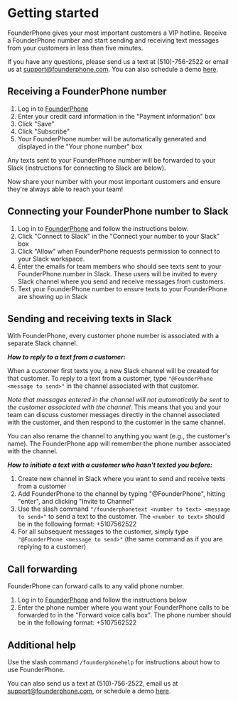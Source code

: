 # Getting started

FounderPhone gives your most important customers a VIP hotline. Receive a FounderPhone number and start sending and receiving text messages from your customers in less than five minutes.

If you have any questions, please send us a text at (510)-756-2522 or email us at support@founderphone.com. You can also schedule a demo [here](https://meetings.hubspot.com/kunal14/founderphone).

## Receiving a FounderPhone number

 1. Log in to [FounderPhone](https://founderphone.com) 
 2. Enter your credit card information in the "Payment information" box
 3. Click "Save"
 4. Click "Subscribe"
 5. Your FounderPhone number will be automatically generated and displayed in the "Your phone number" box

Any texts sent to your FounderPhone number will be forwarded to your Slack (instructions for connecting to Slack are below). 

Now share your number with your most important customers and ensure they're always able to reach your team!

## Connecting your FounderPhone number to Slack

1. Log in to [FounderPhone](https://founderphone.com) and follow the instructions below. 
2. Click "Connect to Slack" in the "Connect your number to your Slack" box
3. Click "Allow" when FounderPhone requests permission to connect to your Slack workspace. 
4. Enter the emails for team members who should see texts sent to your FounderPhone number in Slack. These users will be invited to every Slack channel where you send and receive messages from customers. 
5. Text your FounderPhone number to ensure texts to your FounderPhone are showing up in Slack

## Sending and receiving texts in Slack

With FounderPhone, every customer phone number is associated with a separate Slack channel. 

***How to reply to a text from a customer:***

When a customer first texts you, a new Slack channel will be created for that customer. To  reply to a text from a customer, type `"@FounderPhone <message to send>"` in the channel associated with that customer.

*Note that messages entered in the channel will not automatically be sent to the customer associated with the channel.* This means that you and your team can discuss customer messages directly in the channel associated with the customer, and then respond to the customer in the same channel.

You can also rename the channel to anything you want (e.g., the customer's name). The FounderPhone app will remember the phone number associated with the channel.

***How to initiate a text with a customer who hasn't texted you before:***
1. Create new channel in Slack where you want to send and receive texts from a customer
2. Add FounderPhone to the channel by typing "@FounderPhone", hitting "enter", and clicking "Invite to Channel"
3. Use the slash command `"/founderphonetext <number to text> <message to send>"` to send a text to the customer. The `<number to text>` should be in the following format: +5107562522
4. For all subsequent messages to the customer, simply type `"@FounderPhone <message to send>"` (the same command as if you are replying to a customer)

## Call forwarding

FounderPhone can forward calls to any valid phone number.

1. Log in to [FounderPhone](https://founderphone.com) and follow the instructions below
2. Enter the phone number where you want your FounderPhone calls to be forwarded to in the "Forward voice calls box". The phone number should be in the following format: +5107562522

## Additional help

Use the slash command `/founderphonehelp` for instructions about how to use FounderPhone.

You can also send us a text at (510)-756-2522, email us at support@founderphone.com, or schedule a demo [here](https://meetings.hubspot.com/kunal14/founderphone).
